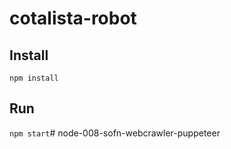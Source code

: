 # cotalista-robot

Install
-----

``npm install``

Run
-----

``npm start``# node-008-sofn-webcrawler-puppeteer
